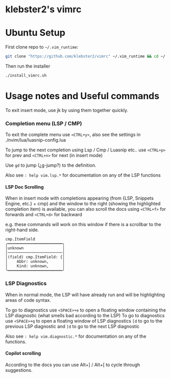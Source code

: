 # klebster2's vimrc

Ubuntu Setup
============

First clone repo to `~/.vim_runtime`:

```bash
git clone "https://github.com/klebster2/vimrc" ~/.vim_runtime && cd ~/.vim_runtime
```

Then run the installer

``` bash
./install_vimrc.sh
```

# Usage notes and Useful commands

To exit insert mode, use jk by using them together quickly.

### Completion menu (LSP / CMP)
To exit the complete menu use `<CTRL+y>`, also see the settings in ./nvim/lua/luasnip-config.lua

To jump to the next completion using Lsp / Cmp / Luasnip etc.. use
`<CTRL+p>` for prev and `<CTRL+n>` for next (in insert mode)

Use `gd` to jump (¿g-jump?) to the definition.

Also see `: help vim.lsp.*` for documentation on any of the LSP functions

#### LSP Doc Scrolling

When in insert mode with completions appearing (from {LSP, Snippets Engine, etc.} + cmp)
and the window to the right (showing the highlighted completion item) is available, you can also scroll the docs using
`<CTRL+f>` for forwards and `<CTRL+d>` for backward

e.g. these commands will work on this window if there is a scrollbar to the right-hand side.
```
cmp.ItemField
╭╍╍╍╍╍╍╍╍╍╍╍╍╍╍╍╍╍╍╍╍╍╍╍╍╮
│unknown                 │
│────────────────────────│
│(field) cmp.ItemField: {│
│    Abbr: unknown,      │ 
│    Kind: unknown,      │
╰╍╍╍╍╍╍╍╍╍╍╍╍╍╍╍╍╍╍╍╍╍╍╍╍╯
```

### LSP Diagnostics

When in normal mode, the LSP will have already run and will be highlighting areas of code syntax.

To go to diagnostics use `<SPACE>+e` to open a floating window containing the LSP diagnostic (what smells bad according to the LSP)
To go to diagnostics use `<SPACE>+q` to open a floating window of LSP diagnostics
`[d` to go to the previous LSP diagnostic and `]d` to go to the next LSP diagnostic

Also see `: help vim.diagnostic.*` for documentation on any of the functions.

#### Copilot scrolling
According to the docs you can use Alt+] / Alt+[ to cycle through suggestions.
